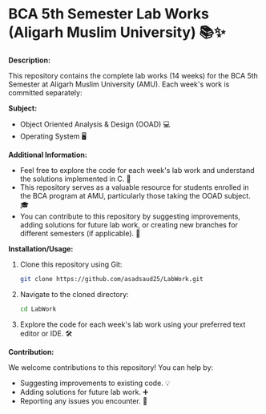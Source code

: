 # BCA 5th Semester Lab Works (Aligarh Muslim University) 📚✨

**Description:**

This repository contains the complete lab works (14 weeks) for the BCA 5th Semester at Aligarh Muslim University (AMU). Each week's work is committed separately:

**Subject:** 

- Object Oriented Analysis & Design (OOAD) 💻
- Operating System 🖥️

**Additional Information:**

* Feel free to explore the code for each week's lab work and understand the solutions implemented in C. 🧠
* This repository serves as a valuable resource for students enrolled in the BCA program at AMU, particularly those taking the OOAD subject. 🎓
* You can contribute to this repository by suggesting improvements, adding solutions for future lab work, or creating new branches for different semesters (if applicable). 🚀

**Installation/Usage:**

1. Clone this repository using Git:

   ```bash
   git clone https://github.com/asadsaud25/LabWork.git
2. Navigate to the cloned directory:
   ```bash
   cd LabWork
3. Explore the code for each week's lab work using your preferred text editor or IDE. 🛠️

**Contribution:**

We welcome contributions to this repository! You can help by:

* Suggesting improvements to existing code. 💡
* Adding solutions for future lab work. ➕
* Reporting any issues you encounter. 🐛

